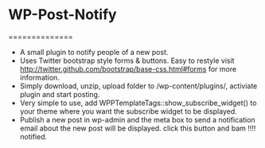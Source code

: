 # WP-Post-Notify
==============

* A small plugin to notify people of a new post.
* Uses Twitter bootstrap style forms & buttons. Easy to restyle visit http://twitter.github.com/bootstrap/base-css.html#forms for more information.
* Simply download, unzip, upload folder to /wp-content/plugins/, activiate plugin and start posting.
* Very simple to use, add WPPTemplateTags::show_subscribe_widget() to your theme where you want the subscribe widget to be displayed.
* Publish a new post in wp-admin and the meta box to send a notification email about the new post will be displayed. click this button and bam !!!! notified.
